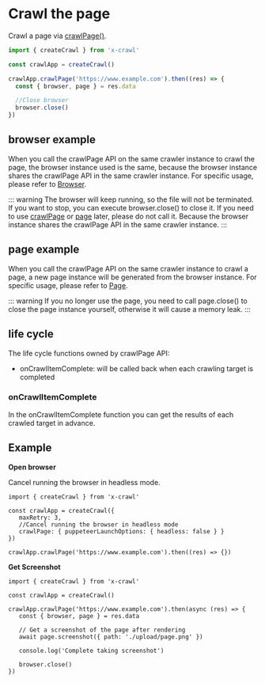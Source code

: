 # Crawl the page

Crawl a page via [crawlPage()](#crawlPage).

```js
import { createCrawl } from 'x-crawl'

const crawlApp = createCrawl()

crawlApp.crawlPage('https://www.example.com').then((res) => {
  const { browser, page } = res.data

  //Close browser
  browser.close()
})
```

## browser example

When you call the crawlPage API on the same crawler instance to crawl the page, the browser instance used is the same, because the browser instance shares the crawlPage API in the same crawler instance. For specific usage, please refer to [Browser](https://pptr.dev/api/puppeteer.browser).

::: warning
The browser will keep running, so the file will not be terminated. If you want to stop, you can execute browser.close() to close it. If you need to use [crawlPage](#crawlPage) or [page](#page) later, please do not call it. Because the browser instance shares the crawlPage API in the same crawler instance.
:::

## page example

When you call the crawlPage API on the same crawler instance to crawl a page, a new page instance will be generated from the browser instance. For specific usage, please refer to [Page](https://pptr.dev/api/puppeteer.page).

::: warning
If you no longer use the page, you need to call page.close() to close the page instance yourself, otherwise it will cause a memory leak.
:::

## life cycle

The life cycle functions owned by crawlPage API:

- onCrawlItemComplete: will be called back when each crawling target is completed

### onCrawlItemComplete

In the onCrawlItemComplete function you can get the results of each crawled target in advance.

## Example

**Open browser**

Cancel running the browser in headless mode.

```js{6}
import { createCrawl } from 'x-crawl'

const crawlApp = createCrawl({
   maxRetry: 3,
   //Cancel running the browser in headless mode
   crawlPage: { puppeteerLaunchOptions: { headless: false } }
})

crawlApp.crawlPage('https://www.example.com').then((res) => {})
```

**Get Screenshot**

```js{9}
import { createCrawl } from 'x-crawl'

const crawlApp = createCrawl()

crawlApp.crawlPage('https://www.example.com').then(async (res) => {
   const { browser, page } = res.data

   // Get a screenshot of the page after rendering
   await page.screenshot({ path: './upload/page.png' })

   console.log('Complete taking screenshot')

   browser.close()
})
```
